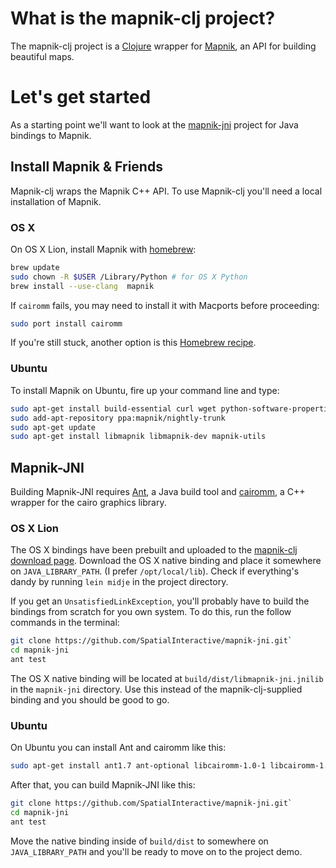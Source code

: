 # What is the mapnik-clj project?

The mapnik-clj project is a [Clojure](https://github.com/clojure/clojure) wrapper for [Mapnik](https://github.com/mapnik/mapnik), an API for building beautiful maps.

# Let's get started

As a starting point we'll want to look at the [mapnik-jni](https://github.com/SpatialInteractive/mapnik-jni) project for Java bindings to Mapnik.

## Install Mapnik & Friends

Mapnik-clj wraps the Mapnik C++ API. To use Mapnik-clj you'll need a local installation of Mapnik.

### OS X

On OS X Lion, install Mapnik with [homebrew](http://mxcl.github.com/homebrew/):

```bash
brew update
sudo chown -R $USER /Library/Python # for OS X Python
brew install --use-clang  mapnik
```

If `cairomm` fails, you may need to install it with Macports before proceeding:

```bash
sudo port install cairomm
```

If you're still stuck, another option is this [Homebrew recipe](http://trac.mapnik.org/wiki/MacInstallation/Homebrew).

### Ubuntu 

To install Mapnik on Ubuntu, fire up your command line and type: 

```bash
sudo apt-get install build-essential curl wget python-software-properties
sudo add-apt-repository ppa:mapnik/nightly-trunk
sudo apt-get update
sudo apt-get install libmapnik libmapnik-dev mapnik-utils
```

## Mapnik-JNI

Building Mapnik-JNI requires [Ant](http://ant.apache.org), a Java build tool and [cairomm](http://cairographics.org/cairomm), a C++ wrapper for the cairo graphics library. 

### OS X Lion

The OS X bindings have been prebuilt and uploaded to the [mapnik-clj download page](https://github.com/eightysteele/mapnik-clj/downloads). Download the OS X native binding and place it somewhere on `JAVA_LIBRARY_PATH`. (I prefer `/opt/local/lib`). Check if everything's dandy by running `lein midje` in the project directory.

If you get an `UnsatisfiedLinkException`, you'll probably have to build the bindings from scratch for you own system. To do this, run the follow commands in the terminal:

```bash
git clone https://github.com/SpatialInteractive/mapnik-jni.git`
cd mapnik-jni
ant test
```

The OS X native binding will be located at `build/dist/libmapnik-jni.jnilib` in the `mapnik-jni` directory. Use this instead of the mapnik-clj-supplied binding and you should be good to go.

### Ubuntu

On Ubuntu you can install Ant and cairomm like this:

```bash
sudo apt-get install ant1.7 ant-optional libcairomm-1.0-1 libcairomm-1.0-dev
```

After that, you can build Mapnik-JNI like this:

```bash
git clone https://github.com/SpatialInteractive/mapnik-jni.git`
cd mapnik-jni
ant test
```

Move the native binding inside of `build/dist` to somewhere on `JAVA_LIBRARY_PATH` and you'll be ready to move on to the project demo.


